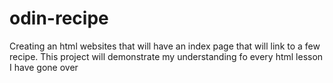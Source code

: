 # odin-recipe
Creating an html websites that will have an index page that will link to a few recipe. This project will demonstrate my understanding fo every html lesson I have gone over 
